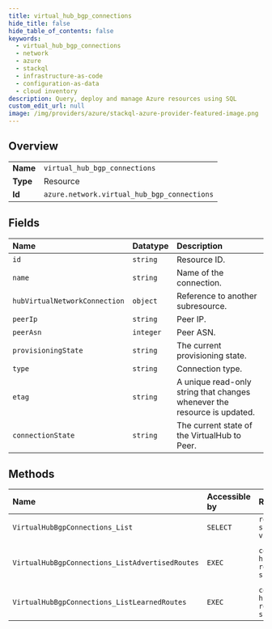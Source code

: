 ```yaml
---
title: virtual_hub_bgp_connections
hide_title: false
hide_table_of_contents: false
keywords:
  - virtual_hub_bgp_connections
  - network
  - azure    
  - stackql
  - infrastructure-as-code
  - configuration-as-data
  - cloud inventory
description: Query, deploy and manage Azure resources using SQL
custom_edit_url: null
image: /img/providers/azure/stackql-azure-provider-featured-image.png
---
```

  
    

## Overview
<table><tbody>
<tr><td><b>Name</b></td><td><code>virtual_hub_bgp_connections</code></td></tr>
<tr><td><b>Type</b></td><td>Resource</td></tr>
<tr><td><b>Id</b></td><td><code>azure.network.virtual_hub_bgp_connections</code></td></tr>
</tbody></table>

## Fields
| Name | Datatype | Description |
|:-----|:---------|:------------|
| `id` | `string` | Resource ID. |
| `name` | `string` | Name of the connection. |
| `hubVirtualNetworkConnection` | `object` | Reference to another subresource. |
| `peerIp` | `string` | Peer IP. |
| `peerAsn` | `integer` | Peer ASN. |
| `provisioningState` | `string` | The current provisioning state. |
| `type` | `string` | Connection type. |
| `etag` | `string` | A unique read-only string that changes whenever the resource is updated. |
| `connectionState` | `string` | The current state of the VirtualHub to Peer. |
## Methods
| Name | Accessible by | Required Params | Description |
|:-----|:--------------|:----------------|:------------|
| `VirtualHubBgpConnections_List` | `SELECT` | `resourceGroupName, subscriptionId, virtualHubName` | Retrieves the details of all VirtualHubBgpConnections. |
| `VirtualHubBgpConnections_ListAdvertisedRoutes` | `EXEC` | `connectionName, hubName, resourceGroupName, subscriptionId` | Retrieves a list of routes the virtual hub bgp connection is advertising to the specified peer. |
| `VirtualHubBgpConnections_ListLearnedRoutes` | `EXEC` | `connectionName, hubName, resourceGroupName, subscriptionId` | Retrieves a list of routes the virtual hub bgp connection has learned. |
